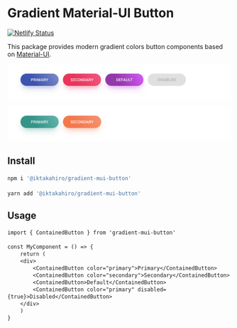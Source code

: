 # Gradient Material-UI Button

[![Netlify Status](https://api.netlify.com/api/v1/badges/e495af5b-3d7a-46be-a83e-f4e87e75cf6c/deploy-status)](https://app.netlify.com/sites/gradient-mui-button/deploys)

This package provides modern gradient colors button components based on [Material-UI](https://material-ui.com/).

!['buttons-with-default-theme'](./docs/buttons-1.png)

!['buttons-with-default-theme'](./docs/buttons-2.png)

## Install

```bash
npm i '@iktakahiro/gradient-mui-button'

yarn add '@iktakahiro/gradient-mui-button'
```

## Usage

```tsx
import { ContainedButton } from 'gradient-mui-button'

const MyComponent = () => {
    return (
    <div>
        <ContainedButton color="primary">Primary</ContainedButton>
        <ContainedButton color="secondary">Secondary</ContainedButton>
        <ContainedButton>Default</ContainedButton>
        <ContainedButton color="primary" disabled={true}>Disabled</ContainedButton>
    </div>
    )
}
```
